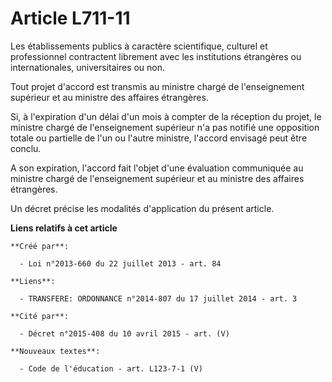 # Article L711-11

Les établissements publics à caractère scientifique, culturel et professionnel contractent librement avec les institutions
étrangères ou internationales, universitaires ou non. 

Tout projet d'accord est transmis au ministre chargé de l'enseignement supérieur et au ministre des affaires étrangères. 

Si, à l'expiration d'un délai d'un mois à compter de la réception du projet, le ministre chargé de l'enseignement supérieur
n'a pas notifié une opposition totale ou partielle de l'un ou l'autre ministre, l'accord envisagé peut être conclu. 

A son expiration, l'accord fait l'objet d'une évaluation communiquée au ministre chargé de l'enseignement supérieur et au
ministre des affaires étrangères. 

Un décret précise les modalités d'application du présent article.

**Liens relatifs à cet article**

	**Créé par**:

	  - Loi n°2013-660 du 22 juillet 2013 - art. 84

	**Liens**:

	  - TRANSFERE: ORDONNANCE n°2014-807 du 17 juillet 2014 - art. 3

	**Cité par**:

	  - Décret n°2015-408 du 10 avril 2015 - art. (V)

	**Nouveaux textes**:

	  - Code de l'éducation - art. L123-7-1 (V)
